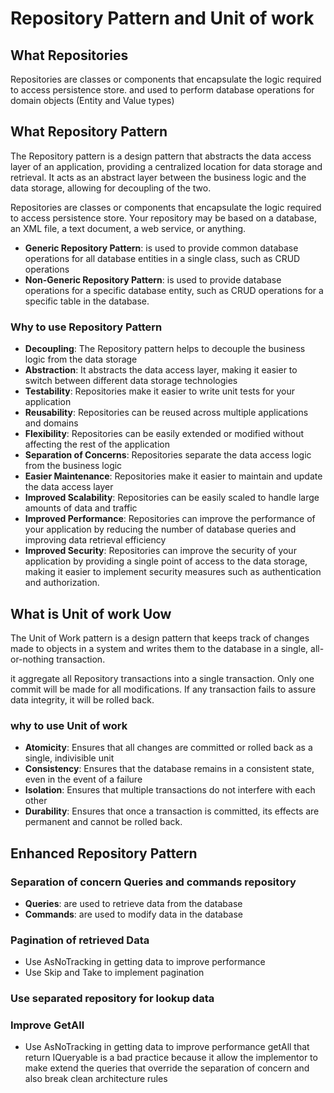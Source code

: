 # Repository Pattern and Unit of work

## What Repositories

Repositories are classes or components that encapsulate the logic required to access persistence store. and used to perform database operations for domain objects (Entity and Value types)

## What Repository Pattern

The Repository pattern is a design pattern that abstracts the data access layer of an application, providing a centralized location for data storage and retrieval. It acts as an abstract layer between the business logic and the data storage, allowing for decoupling of the two.

Repositories are classes or components that encapsulate the logic required to access persistence store.
Your repository may be based on a database, an XML file, a text document, a web service, or anything. 

- **Generic Repository Pattern**: is used to provide common database operations for all database entities in a single class, such as CRUD operations
- **Non-Generic Repository Pattern**: is used to provide database operations for a specific database entity, such as CRUD operations for a specific table in the database.

### Why to use Repository Pattern

- **Decoupling**: The Repository pattern helps to decouple the business logic from the data storage
- **Abstraction**: It abstracts the data access layer, making it easier to switch between different data storage technologies
- **Testability**: Repositories make it easier to write unit tests for your application
- **Reusability**: Repositories can be reused across multiple applications and domains
- **Flexibility**: Repositories can be easily extended or modified without affecting the rest of the application
- **Separation of Concerns**: Repositories separate the data access logic from the business logic
- **Easier Maintenance**: Repositories make it easier to maintain and update the data access layer
- **Improved Scalability**: Repositories can be easily scaled to handle large amounts of data and traffic
- **Improved Performance**: Repositories can improve the performance of your application by reducing the number of database queries and improving data retrieval efficiency
- **Improved Security**: Repositories can improve the security of your application by providing a single point of access to the data storage, making it easier to implement security measures such as authentication and authorization.

## What is Unit of work Uow

The Unit of Work pattern is a design pattern that keeps track of changes made to objects in a system
and writes them to the database in a single, all-or-nothing transaction.

it aggregate all Repository transactions into a single transaction. Only one commit will be made for all modifications.
If any transaction fails to assure data integrity, it will be rolled back.

### why to use Unit of work

- **Atomicity**: Ensures that all changes are committed or rolled back as a single, indivisible unit
- **Consistency**: Ensures that the database remains in a consistent state, even in the event of a failure
- **Isolation**: Ensures that multiple transactions do not interfere with each other
- **Durability**: Ensures that once a transaction is committed, its effects are permanent and cannot be rolled back.

## Enhanced Repository Pattern

### Separation of concern Queries and commands repository

- **Queries**: are used to retrieve data from the database
- **Commands**: are used to modify data in the database

### Pagination of retrieved Data

- Use AsNoTracking in getting data to improve performance
- Use Skip and Take to implement pagination

### Use separated repository for lookup data

### Improve GetAll

- Use AsNoTracking in getting data to improve performance
getAll that return IQueryable is a bad practice because it allow the  implementor to make extend the  queries that override the separation of concern and also break clean architecture rules
